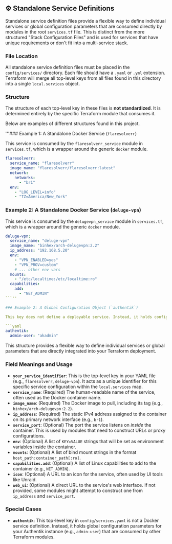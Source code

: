 ## ⚙️ Standalone Service Definitions

Standalone service definition files provide a flexible way to define individual services or global configuration parameters that are consumed directly by modules in the root `services.tf` file. This is distinct from the more structured "Stack Configuration Files" and is used for services that have unique requirements or don't fit into a multi-service stack.

### File Location

All standalone service definition files must be placed in the `config/services/` directory. Each file should have a `.yaml` or `.yml` extension. Terraform will merge all top-level keys from all files found in this directory into a single `local.services` object.


### Structure

The structure of each top-level key in these files is **not standardized**. It is determined entirely by the specific Terraform module that consumes it. 

Below are examples of different structures found in this project.

'''### Example 1: A Standalone Docker Service (`flaresolverr`)

This service is consumed by the `flaresolverr_service` module in `services.tf`, which is a wrapper around the generic `docker` module.

```yaml
flaresolverr:
  service_name: "flaresolverr"
  image_name: "flaresolverr/flaresolverr:latest"
  network:
    networks:
      - "br1"
  env:
    - "LOG_LEVEL=info"
    - "TZ=America/New_York"
```

### Example 2: A Standalone Docker Service (`deluge-vpn`)

This service is consumed by the `delugevpn_service` module in `services.tf`, which is a wrapper around the generic `docker` module.

```yaml
deluge-vpn:
  service_name: "deluge-vpn"
  image_name: "binhex/arch-delugevpn:2.2"
  ip_address: "192.168.5.20"
  env:
    - "VPN_ENABLED=yes"
    - "VPN_PROV=custom"
    # ... other env vars
  mounts:
    - "/etc/localtime:/etc/localtime:ro"
  capabilities:
    add:
      - "NET_ADMIN"
```''

### Example 2: A Global Configuration Object (`authentik`)

This key does not define a deployable service. Instead, it holds configuration parameters for the Authentik provider and other modules that need to interact with your Authentik instance.

```yaml
authentik:
  admin-user: "akadmin"
```

This structure provides a flexible way to define individual services or global parameters that are directly integrated into your Terraform deployment.

### Field Meanings and Usage

*   **`your_service_identifier`**: This is the top-level key in your YAML file (e.g., `flaresolverr`, `deluge-vpn`). It acts as a unique identifier for this specific service configuration within the `local.services` map.
*   **`service_name`**: (Required) The human-readable name of the service, often used as the Docker container name.
*   **`image_name`**: (Required) The Docker image to pull, including its tag (e.g., `binhex/arch-delugevpn:2.2`).
*   **`ip_address`**: (Required) The static IPv4 address assigned to the container on its primary network interface (e.g., `br1`).
*   **`service_port`**: (Optional) The port the service listens on *inside* the container. This is used by modules that need to construct URLs or proxy configurations.
*   **`env`**: (Optional) A list of `KEY=VALUE` strings that will be set as environment variables inside the container.
*   **`mounts`**: (Optional) A list of bind mount strings in the format `host_path:container_path[:ro]`.
*   **`capabilities.add`**: (Optional) A list of Linux capabilities to add to the container (e.g., `NET_ADMIN`).
*   **`icon`**: (Optional) A URL to an icon for the service, often used by UI tools like Unraid.
*   **`web_ui`**: (Optional) A direct URL to the service's web interface. If not provided, some modules might attempt to construct one from `ip_address` and `service_port`.

### Special Cases

*   **`authentik`**: This top-level key in `config/services.yaml` is not a Docker service definition. Instead, it holds global configuration parameters for your Authentik instance (e.g., `admin-user`) that are consumed by other Terraform modules.